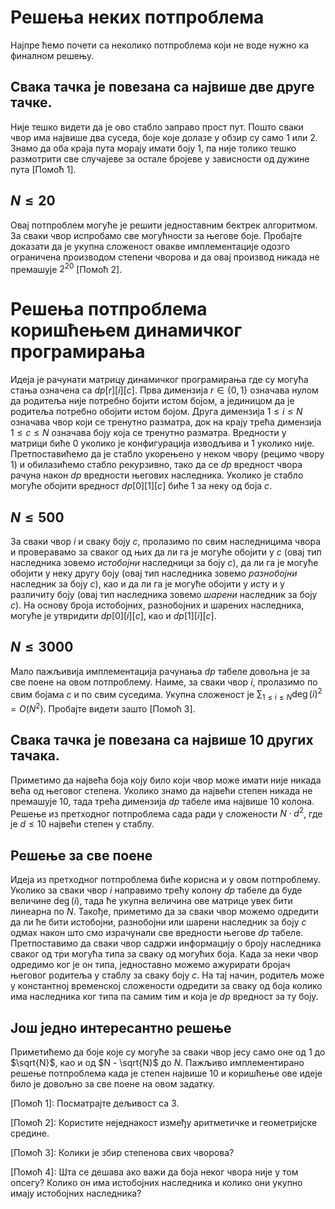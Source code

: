 # Решења неких потпроблема

Најпре ћемо почети са неколико потпроблема који не воде нужно ка финалном решењу.

## Свака тачка је повезана са највише две друге тачке.

Није тешко видети да је ово стабло заправо прост пут. Пошто сваки чвор има највише два суседа, боје које долазе у обзир су само 1 или 2. Знамо да оба краја пута морају имати боју 1, па није толико тешко размотрити све случајеве за остале бројеве у зависности од дужине пута [Помоћ 1].

## $N\leq20$

Овај потпроблем могуће је решити једноставним бектрек алгоритмом. За сваки чвор испробамо све могућности за његове боје. Пробајте доказати да је укупна сложеност овакве имплементације одозго ограничена производом степени чворова и да овај производ никада не премашује $2^20$ [Помоћ 2].

# Решења потпроблема коришћењем динамичког програмирања

Идеја је рачунати матрицу динамичког програмирања где су могућа стања означена са $dp[r][i][c]$. Прва димензија $r \in \{0, 1\}$ означава нулом да родитеља није потребно бојити истом бојом, а јединицом да је родитеља потребно обојити истом бојом. Друга димензија $1 \le i \le N$ означава чвор који се тренутно разматра, док на крају трећа димензија $1 \le c \le N$ означава боју која се тренутно разматра. Вредности у матрици биће 0 уколико је конфигурација изводљива и 1 уколико није. Претпоставићемо да је стабло укорењено у неком чвору (рецимо чвору $1$) и обилазићемо стабло рекурзивно, тако да се $dp$ вредност чвора рачуна након $dp$ вредности његових наследника. Уколико је стабло могуће обојити вредност $dp[0][1][c]$ биће 1 за неку од боја $c$.

## $N\leq500$

За сваки чвор $i$ и сваку боју $c$, пролазимо по свим наследницима чвора и проверавамо за сваког од њих да ли га је могуће обојити у $c$ (овај тип наследника зовемо <em>истобојни</em> наследници за боју $c$), да ли га је могуће обојити у неку другу боју (овај тип наследника зовемо <em>разнобојни</em> наследник за боју $c$), као и да ли га је могуће обојити у исту и у различиту боју (овај тип наследника зовемо <em>шарени</em> наследник за боју $c$). На основу броја истобојних, разнобојних и шарених наследника, могуће је утвридити $dp[0][i][c]$, као и $dp[1][i][c]$.

## $N\leq3000$

Мало пажљивија имплементација рачунања $dp$ табеле довољна је за све поене на овом потпроблему. Наиме, за сваки чвор $i$, пролазимо по свим бојама $c$ и по свим суседима. Укупна сложеност је $\sum_{1 \le i \le N} \deg(i)^2 = O(N^2)$. Пробајте видети зашто [Помоћ 3].

## Свака тачка је повезана са највише $10$ других тачака.

Приметимо да највећа боја коју било који чвор може имати није никада већа од његовог степена. Уколико знамо да највећи степен никада не премашује 10, тада трећа димензија $dp$ табеле има највише 10 колона. Решење из претходног потпроблема сада ради у сложености $N \cdot d^2$, где је $d \le 10$ највећи степен у стаблу.

## Решење за све поене

Идеја из претходног потпроблема биће корисна и у овом потпроблему. Уколико за сваки чвор $i$ направимо трећу колону $dp$ табеле да буде величине $\deg(i)$, тада ће укупна величина ове матрице увек бити линеарна по $N$. Такође, приметимо да за сваки чвор можемо одредити да ли ће бити истобојни, разнобојни или шарени наследник за боју $c$ одмах након што смо израчунали све вредности његове $dp$ табеле. Претпоставимо да сваки чвор садржи информацију о броју наследника сваког од три могућа типа за сваку од могућих боја. Када за неки чвор одредимо ког је он типа, једноставно можемо ажурирати бројач његовог родитеља у стаблу за сваку боју $c$. На тај начин, родитељ може у константној временској сложености одредити за сваку од боја колико има наследника ког типа па самим тим и која је $dp$ вредност за ту боју.

## Joш једно интересантно решење

Приметићемо да боје које су могуће за сваки чвор јесу само оне од $1$ до $\sqrt{N}$, као и од $N - \sqrt{N}$ до $N$. Пажљиво имплементирано решење потпроблема када је степен највише $10$ и коришћење ове идеје било је довољно за све поене на овом задатку.





[Помоћ 1]: Посматрајте дељивост са 3.

[Помоћ 2]: Користите неједнакост између аритметичке и геометријске средине.

[Помоћ 3]: Колики је збир степенова свих чворова?

[Помоћ 4]: Шта се дешава ако важи да боја неког чвора није у том опсегу? Колико он има истобојних наследника и колико они укупно имају истобојних наследника?
